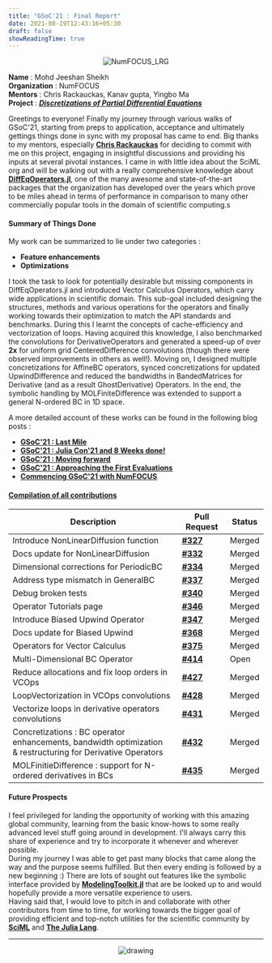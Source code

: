 ```yaml
---
title: "GSoC'21 : Final Report"
date: 2021-08-19T12:43:16+05:30
draft: false
showReadingTime: true
---
```


<p align="center">
    <img src="https://user-images.githubusercontent.com/39168576/119238813-8d7e8400-bb62-11eb-881a-f5ec35cb4b19.png" alt="NumFOCUS_LRG" />
</p>

**Name** : Mohd Jeeshan Sheikh <br>
**Organization** : NumFOCUS <br>
**Mentors** : Chris Rackauckas, Kanav gupta, Yingbo Ma <br>
**Project** : ***<u>[Discretizations of Partial Differential Equations](https://drive.google.com/file/d/1-eGbu8bG8GkSOYYZfApMCppYqQvuPteF/view)</u>***

Greetings to everyone! Finally my journey through various walks of GSoC'21, starting from preps to application, acceptance and ultimately gettings things done in sync with my proposal has came to end. Big thanks to my mentors, especially <u>[**Chris Rackauckas**](https://chrisrackauckas.com/)</u> for deciding to commit with me on this project, engaging in insightful discussions and providing his inputs at several pivotal instances. I came in with little idea about the SciML org and will be walking out with a really comprehensive knowledge about <u>[**DiffEqOperators.jl**](https://github.com/SciML/DiffEqOperators.jl)</u>, one of the many awesome and state-of-the-art packages that the organization has developed over the years which prove to be miles ahead in terms of performance in comparison to many other commercially popular tools in the domain of scientific computing.s

#### **Summary of Things Done**
My work can be summarized to lie under two categories : <br>
- **Feature enhancements** <br>
- **Optimizations** <br>

I took the task to look for potentially desirable but missing components in DiffEqOperators.jl and introduced Vector Calculus Operators, which carry wide applications in scientific domain. This sub-goal included designing the structures, methods and various operations for the operators and finally working towards their optimization to match the API standards and benchmarks. During this I learnt the concepts of cache-efficiency and vectorization of loops. Having acquired this knowledge, I also benchmarked the convolutions for DerivativeOperators and generated a speed-up of over **2x** for uniform grid CenteredDifference convolutions (though there were observed improvements in others as well!). Moving on, I designed multiple concretizations for AffineBC operators, synced concretizations for updated UpwindDifference and reduced the bandwidths in BandedMatrices for Derivative (and as a result GhostDerivative) Operators. In the end, the symbolic handling by MOLFiniteDifference was extended to support a general N-ordered BC in 1D space.

A more detailed account of these works can be found in the following blog posts :
- **<u>[GSoC'21 : Last Mile](https://mjsheikh.github.io/blog/post/week9-10/)</u>**
- **<u>[GSoC'21 : Julia Con'21 and 8 Weeks done!](https://mjsheikh.github.io/blog/post/week7-8/)</u>**
- **<u>[GSoC'21 : Moving forward](https://mjsheikh.github.io/blog/post/week5-6/)</u>**
- **<u>[GSoC'21 : Approaching the First Evaluations](https://mjsheikh.github.io/blog/post/week2/)</u>**
- **<u>[Commencing GSoC'21 with NumFOCUS](https://mjsheikh.github.io/blog/post/commencement/)</u>**

#### <u>**Compilation of all contributions**</u>
<table class="u-full-width">
  <thead>
    <tr>
      <th>Description</th>
      <th>Pull Request</th>
      <th>Status</th>
    </tr>
  </thead>
  <tbody>
    <tr>
      <td>Introduce NonLinearDiffusion function</td>
      <td><u><a href="https://github.com/SciML/DiffEqOperators.jl/pull/327"><b>#327</b></a></u></td>
      <td>Merged</td>
    </tr>
    <tr>
      <td>Docs update for NonLinearDiffusion</td>
      <td><u><a href="https://github.com/SciML/DiffEqOperators.jl/pull/332"><b>#332</b></a></u></td>
      <td>Merged</td>
    </tr>
    <tr>
      <td>Dimensional corrections for PeriodicBC</td>
      <td><u><a href="https://github.com/SciML/DiffEqOperators.jl/pull/334"><b>#334</b></a></u></td>
      <td>Merged</td>
    </tr>
    <tr>
      <td>Address type mismatch in GeneralBC</td>
      <td><u><a href="https://github.com/SciML/DiffEqOperators.jl/pull/337"><b>#337</b></a></u></td>
      <td>Merged</td>
    </tr>
    <tr>
      <td>Debug broken tests</td>
      <td><u><a href="https://github.com/SciML/DiffEqOperators.jl/pull/340"><b>#340</b></a></u></td>
      <td>Merged</td>
    </tr>
    <tr>
      <td>Operator Tutorials page</td>
      <td><u><a href="https://github.com/SciML/DiffEqOperators.jl/pull/346"><b>#346</b></a></u></td>
      <td>Merged</td>
    </tr>
    <tr>
      <td>Introduce Biased Upwind Operator</td>
      <td><u><a href="https://github.com/SciML/DiffEqOperators.jl/pull/347"><b>#347</b></a></u></td>
      <td>Merged</td>
    </tr>
    <tr>
      <td>Docs update for Biased Upwind</td>
      <td><u><a href="https://github.com/SciML/DiffEqOperators.jl/pull/368"><b>#368</b></a></u></td>
      <td>Merged</td>
    </tr>
    <tr>
      <td>Operators for Vector Calculus</td>
      <td><u><a href="https://github.com/SciML/DiffEqOperators.jl/pull/375"><b>#375</b></a></u></td>
      <td>Merged</td>
    </tr>
    <tr>
      <td>Multi-Dimensional BC Operator</td>
      <td><u><a href="https://github.com/SciML/DiffEqOperators.jl/pull/414"><b>#414</b></a></u></td>
      <td>Open</td>
    </tr>
    <tr>
      <td>Reduce allocations and fix loop orders in VCOps</td>
      <td><u><a href="https://github.com/SciML/DiffEqOperators.jl/pull/427"><b>#427</b></a></u></td>
      <td>Merged</td>
    </tr>
    <tr>
      <td>LoopVectorization in VCOps convolutions</td>
      <td><u><a href="https://github.com/SciML/DiffEqOperators.jl/pull/428"><b>#428</b></a></u></td>
      <td>Merged</td>
    </tr>
    <tr>
      <td>Vectorize loops in derivative operators convolutions</td>
      <td><u><a href="https://github.com/SciML/DiffEqOperators.jl/pull/431"><b>#431</b></a></u></td>
      <td>Merged</td>
    </tr>
    <tr>
      <td>Concretizations : BC operator enhancements, bandwidth optimization <br>& restructuring for Derivative Operators</td>
      <td><u><a href="https://github.com/SciML/DiffEqOperators.jl/pull/432"><b>#432</b></a></u></td>
      <td>Merged</td>
    </tr>
    <tr>
      <td>MOLFinitieDifference : support for N-ordered derivatives in BCs</td>
      <td><u><a href="https://github.com/SciML/DiffEqOperators.jl/pull/435"><b>#435</b></a></u></td>
      <td>Merged</td>
    </tr>
  </tbody>
</table>

#### **Future Prospects**
I feel privileged for landing the opportunity of working with this amazing global community, learning from the basic know-hows to some really advanced level stuff going around in development. I'll always carry this share of experience and try to incorporate it whenever and wherever possible.<br>
During my journey I was able to get past many blocks that came along the way and the purpose seems fulfilled. But then every ending is followed by a new beginning :) There are lots of sought out features like the symbolic interface provided by <u>[**ModelingToolkit.jl**](https://github.com/SciML/ModelingToolkit.jl)</u> that are be looked up to and would hopefully provide a more versatile experience to users.<br>Having said that, I would love to pitch in and collaborate with other contributors from time to time, for working towards the bigger goal of providing efficient and top-notch utilities for the scientific community by <u>[**SciML**](https://sciml.ai/)</u> and <u>[**The Julia Lang**](https://julialang.org/)</u>.

<hr>
<p align="center">
    <img src="https://user-images.githubusercontent.com/39168576/119239386-4e523200-bb66-11eb-8a36-46fcf42c92a8.png" alt="drawing" />
</p> 